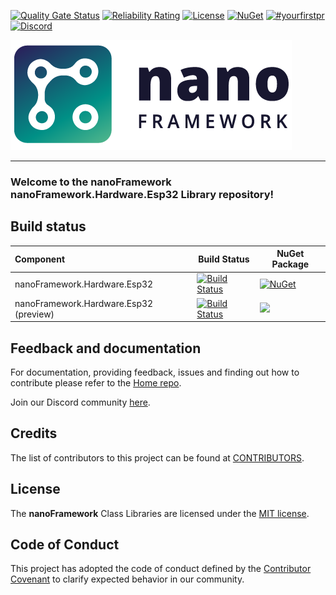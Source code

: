 [![Quality Gate Status](https://sonarcloud.io/api/project_badges/measure?project=nanoframework_lib-nanoFramework.Hardware.Esp32&metric=alert_status)](https://sonarcloud.io/dashboard?id=nanoframework_lib-nanoFramework.Hardware.Esp32) [![Reliability Rating](https://sonarcloud.io/api/project_badges/measure?project=nanoframework_lib-nanoFramework.Hardware.Esp32&metric=reliability_rating)](https://sonarcloud.io/dashboard?id=nanoframework_lib-nanoFramework.Hardware.Esp32) [![License](https://img.shields.io/badge/License-MIT-blue.svg)](LICENSE) [![NuGet](https://img.shields.io/nuget/dt/nanoFramework.Hardware.Esp32.svg?label=NuGet&style=flat&logo=nuget)]() [![#yourfirstpr](https://img.shields.io/badge/first--timers--only-friendly-blue.svg)](https://github.com/nanoframework/Home/blob/master/CONTRIBUTING.md) [![Discord](https://img.shields.io/discord/478725473862549535.svg?logo=discord&logoColor=white&label=Discord&color=7289DA)](https://discord.gg/gCyBu8T)

![nanoFramework logo](https://github.com/nanoframework/Home/blob/master/resources/logo/nanoFramework-repo-logo.png)

-----

### Welcome to the **nanoFramework** nanoFramework.Hardware.Esp32 Library repository!

## Build status

| Component | Build Status | NuGet Package |
|:-|---|---|
| nanoFramework.Hardware.Esp32 | [![Build Status](https://dev.azure.com/nanoframework/nanoFramework.Hardware.Esp32/_apis/build/status/nanoframework.lib-nanoFramework.Hardware.Esp32?branchName=master)](https://dev.azure.com/nanoframework/nanoFramework.Hardware.Esp32/_build/latest?definitionId=11?branchName=master) | [![NuGet](https://img.shields.io/nuget/v/nanoFramework.Hardware.Esp32.svg?label=NuGet&style=flat&logo=nuget)](https://www.nuget.org/packages/nanoFramework.Hardware.Esp32/)  |
| nanoFramework.Hardware.Esp32 (preview) | [![Build Status](https://dev.azure.com/nanoframework/nanoFramework.Hardware.Esp32/_apis/build/status/nanoframework.lib-nanoFramework.Hardware.Esp32?branchName=develop)](https://dev.azure.com/nanoframework/nanoFramework.Hardware.Esp32/_build/latest?definitionId=11?branchName=develop) | [![](https://badgen.net/badge/NuGet/preview/D7B023?icon=https://simpleicons.now.sh/azuredevops/fff)](https://dev.azure.com/nanoframework/feed/_packaging?_a=package&feed=sandbox&package=nanoFramework.Hardware.Esp32&protocolType=NuGet&view=overview) |

## Feedback and documentation

For documentation, providing feedback, issues and finding out how to contribute please refer to the [Home repo](https://github.com/nanoframework/Home).

Join our Discord community [here](https://discord.gg/gCyBu8T).

## Credits

The list of contributors to this project can be found at [CONTRIBUTORS](https://github.com/nanoframework/Home/blob/master/CONTRIBUTORS.md).

## License

The **nanoFramework** Class Libraries are licensed under the [MIT license](LICENSE.md).

## Code of Conduct

This project has adopted the code of conduct defined by the [Contributor Covenant](http://contributor-covenant.org/)
to clarify expected behavior in our community.
